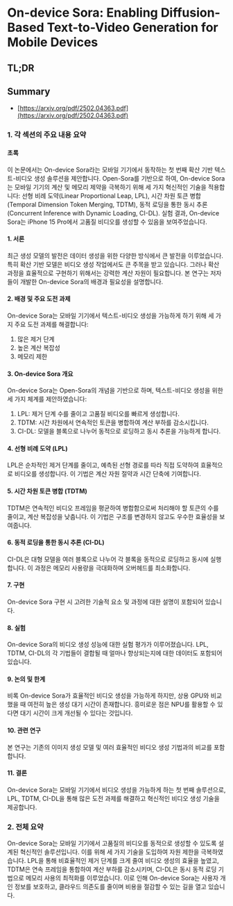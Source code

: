 # On-device Sora: Enabling Diffusion-Based Text-to-Video Generation for Mobile Devices
## TL;DR
## Summary
- [https://arxiv.org/pdf/2502.04363.pdf](https://arxiv.org/pdf/2502.04363.pdf)

### 1. 각 섹션의 주요 내용 요약

#### 초록
이 논문에서는 On-device Sora라는 모바일 기기에서 동작하는 첫 번째 확산 기반 텍스트-비디오 생성 솔루션을 제안합니다. Open-Sora를 기반으로 하여, On-device Sora는 모바일 기기의 계산 및 메모리 제약을 극복하기 위해 세 가지 혁신적인 기술을 적용합니다: 선형 비례 도약(Linear Proportional Leap, LPL), 시간 차원 토큰 병합(Temporal Dimension Token Merging, TDTM), 동적 로딩을 통한 동시 추론(Concurrent Inference with Dynamic Loading, CI-DL). 실험 결과, On-device Sora는 iPhone 15 Pro에서 고품질 비디오를 생성할 수 있음을 보여주었습니다.

#### 1. 서론
최근 생성 모델의 발전은 데이터 생성을 위한 다양한 방식에서 큰 발전을 이루었습니다. 특히 확산 기반 모델은 비디오 생성 작업에서도 큰 주목을 받고 있습니다. 그러나 확산 과정을 효율적으로 구현하기 위해서는 강력한 계산 자원이 필요합니다. 본 연구는 저자들이 개발한 On-device Sora의 배경과 필요성을 설명합니다.

#### 2. 배경 및 주요 도전 과제
On-device Sora는 모바일 기기에서 텍스트-비디오 생성을 가능하게 하기 위해 세 가지 주요 도전 과제를 해결합니다:
1. 많은 제거 단계
2. 높은 계산 복잡성
3. 메모리 제한

#### 3. On-device Sora 개요
On-device Sora는 Open-Sora의 개념을 기반으로 하며, 텍스트-비디오 생성을 위한 세 가지 체계를 제안하였습니다:
1. LPL: 제거 단계 수를 줄이고 고품질 비디오를 빠르게 생성합니다.
2. TDTM: 시간 차원에서 연속적인 토큰을 병합하여 계산 부하를 감소시킵니다.
3. CI-DL: 모델을 블록으로 나누어 동적으로 로딩하고 동시 추론을 가능하게 합니다.

#### 4. 선형 비례 도약 (LPL)
LPL은 순차적인 제거 단계를 줄이고, 예측된 선형 경로를 따라 직접 도약하여 효율적으로 비디오를 생성합니다. 이 기법은 계산 자원 절약과 시간 단축에 기여합니다.

#### 5. 시간 차원 토큰 병합 (TDTM)
TDTM은 연속적인 비디오 프레임을 평균하여 병합함으로써 처리해야 할 토큰의 수를 줄이고, 계산 복잡성을 낮춥니다. 이 기법은 구조를 변경하지 않고도 우수한 효율성을 보여줍니다.

#### 6. 동적 로딩을 통한 동시 추론 (CI-DL)
CI-DL은 대형 모델을 여러 블록으로 나누어 각 블록을 동적으로 로딩하고 동시에 실행합니다. 이 과정은 메모리 사용량을 극대화하며 오버헤드를 최소화합니다.

#### 7. 구현
On-device Sora 구현 시 고려한 기술적 요소 및 과정에 대한 설명이 포함되어 있습니다.

#### 8. 실험
On-device Sora의 비디오 생성 성능에 대한 실험 평가가 이루어졌습니다. LPL, TDTM, CI-DL의 각 기법들이 결합될 때 얼마나 향상되는지에 대한 데이터도 포함되어 있습니다.

#### 9. 논의 및 한계
비록 On-device Sora가 효율적인 비디오 생성을 가능하게 하지만, 상용 GPU와 비교했을 때 여전히 높은 생성 대기 시간이 존재합니다. 흥미로운 점은 NPU를 활용할 수 있다면 대기 시간이 크게 개선될 수 있다는 것입니다.

#### 10. 관련 연구
본 연구는 기존의 이미지 생성 모델 및 여러 효율적인 비디오 생성 기법과의 비교를 포함합니다.

#### 11. 결론
On-device Sora는 모바일 기기에서 비디오 생성을 가능하게 하는 첫 번째 솔루션으로, LPL, TDTM, CI-DL을 통해 많은 도전 과제를 해결하고 혁신적인 비디오 생성 기술을 제공합니다.

### 2. 전체 요약
On-device Sora는 모바일 기기에서 고품질의 비디오를 동적으로 생성할 수 있도록 설계된 혁신적인 솔루션입니다. 이를 위해 세 가지 기술을 도입하여 자원 제한을 극복하였습니다. LPL을 통해 비효율적인 제거 단계를 크게 줄여 비디오 생성의 효율을 높였고, TDTM은 연속 프레임을 통합하여 계산 부하를 감소시키며, CI-DL은 동시 동적 로딩 기법으로 메모리 사용의 최적화를 이루었습니다. 이로 인해 On-device Sora는 사용자 개인 정보를 보호하고, 클라우드 의존도를 줄이며 비용을 절감할 수 있는 길을 열고 있습니다.